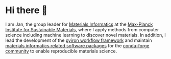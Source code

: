 # Hi there 👋
I am Jan, the group leader for [Materials Informatics](https://www.mpie.de/5013829/matinf) at the [Max-Planck Institute for Sustainable Materials](https://github.com/eisenforschung), where I apply methods from computer science including machine learning to discover novel materials. 
In addition, I lead the development of the [pyiron workflow framework](https://github.com/pyiron) and maintain [materials informatics related software packages](https://github.com/jan-janssen/conda-forge-contribution) for the [conda-forge community](https://github.com/conda-forge) to enable reproducible materials science.
